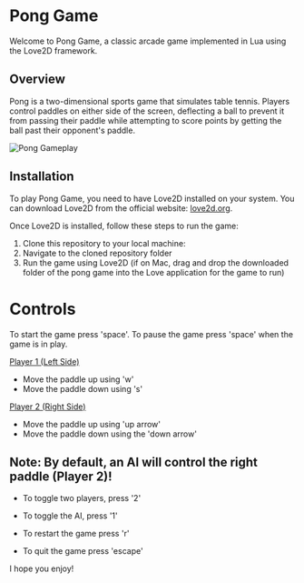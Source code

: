 # Pong Game

Welcome to Pong Game, a classic arcade game implemented in Lua using the Love2D framework.

## Overview
Pong is a two-dimensional sports game that simulates table tennis. Players control paddles on either side of the screen, deflecting a ball to prevent it from passing their paddle while attempting to score points by getting the ball past their opponent's paddle.

![Pong Gameplay](pong-gameplay.gif)

## Installation
To play Pong Game, you need to have Love2D installed on your system. You can download Love2D from the official website: [love2d.org](https://love2d.org/).

Once Love2D is installed, follow these steps to run the game:

1. Clone this repository to your local machine:
2. Navigate to the cloned repository folder
3. Run the game using Love2D (if on Mac, drag and drop the downloaded folder of the pong game into the Love application for the game to run)

# Controls

To start the game press 'space'. To pause the game press 'space' when the game is in play.

<ins>Player 1 (Left Side)</ins>
- Move the paddle up using 'w'
- Move the paddle down using 's'

<ins>Player 2 (Right Side)</ins>
- Move the paddle up using 'up arrow'
- Move the paddle down using the 'down arrow'

## Note: By default, an AI will control the right paddle (Player 2)!
- To toggle two players, press '2'
- To toggle the AI, press '1'

- To restart the game press 'r'
- To quit the game press 'escape'

I hope you enjoy!
